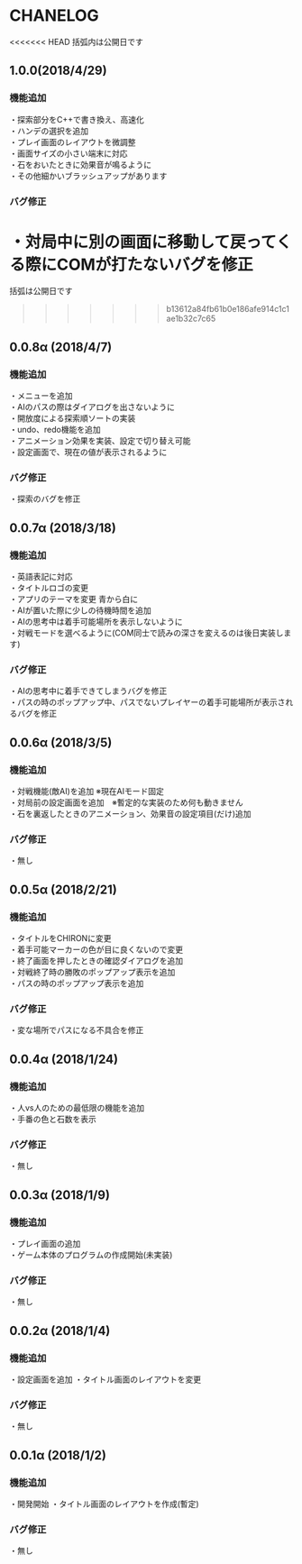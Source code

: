 # CHANELOG
<<<<<<< HEAD
括弧内は公開日です
## 1.0.0(2018/4/29)
### 機能追加
・探索部分をC++で書き換え、高速化  
・ハンデの選択を追加  
・プレイ画面のレイアウトを微調整  
・画面サイズの小さい端末に対応  
・石をおいたときに効果音が鳴るように  
・その他細かいブラッシュアップがあります
### バグ修正
・対局中に別の画面に移動して戻ってくる際にCOMが打たないバグを修正
=======
括弧は公開日です
>>>>>>> b13612a84fb61b0e186afe914c1c1ae1b32c7c65
## 0.0.8α (2018/4/7)
### 機能追加
・メニューを追加  
・AIのパスの際はダイアログを出さないように  
・開放度による探索順ソートの実装  
・undo、redo機能を追加  
・アニメーション効果を実装、設定で切り替え可能  
・設定画面で、現在の値が表示されるように
### バグ修正
・探索のバグを修正
## 0.0.7α (2018/3/18)
### 機能追加
・英語表記に対応  
・タイトルロゴの変更  
・アプリのテーマを変更 青から白に  
・AIが置いた際に少しの待機時間を追加  
・AIの思考中は着手可能場所を表示しないように  
・対戦モードを選べるように(COM同士で読みの深さを変えるのは後日実装します)
### バグ修正
・AIの思考中に着手できてしまうバグを修正  
・パスの時のポップアップ中、パスでないプレイヤーの着手可能場所が表示されるバグを修正

## 0.0.6α (2018/3/5)
### 機能追加
・対戦機能(敵AI)を追加 ※現在AIモード固定  
・対局前の設定画面を追加　※暫定的な実装のため何も動きません  
・石を裏返したときのアニメーション、効果音の設定項目(だけ)追加
### バグ修正
・無し

## 0.0.5α (2018/2/21)
### 機能追加
・タイトルをCHIRONに変更  
・着手可能マーカーの色が目に良くないので変更  
・終了画面を押したときの確認ダイアログを追加  
・対戦終了時の勝敗のポップアップ表示を追加  
・パスの時のポップアップ表示を追加
### バグ修正
・変な場所でパスになる不具合を修正  

## 0.0.4α (2018/1/24)
### 機能追加
・人vs人のための最低限の機能を追加  
・手番の色と石数を表示
### バグ修正
・無し

## 0.0.3α (2018/1/9)
### 機能追加
・プレイ画面の追加  
・ゲーム本体のプログラムの作成開始(未実装)  
### バグ修正
・無し

## 0.0.2α (2018/1/4)
### 機能追加
・設定画面を追加
・タイトル画面のレイアウトを変更
### バグ修正
・無し

## 0.0.1α (2018/1/2)
### 機能追加
・開発開始
・タイトル画面のレイアウトを作成(暫定)
### バグ修正
・無し
